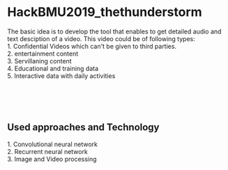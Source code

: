 # HackBMU2019_thethunderstorm<br>
The basic idea is to develop the tool that enables to get detailed audio and text desciption of a video. This video could
be of following types:</br>
    1. Confidential Videos which can't be given to third parties.</br>
    2. entertainment content </br>
    3. Servillaning content</br>
    4. Educational and training data </br>
    5. Interactive data with daily activities </br>
   <br></br><br></br>
   
   <h2> Used approaches and Technology</h2>
      1. Convolutional neural network</br>
      2. Recurrent neural network </br>
      3. Image and Video processing </br>
      
